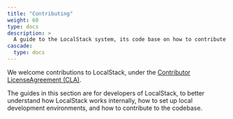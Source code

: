 ```yaml
---
title: "Contributing"
weight: 60
type: docs
description: >
  A guide to the LocalStack system, its code base on how to contribute to the project.
cascade:
  type: docs
---
```


We welcome contributions to LocalStack, under the [Contributor LicenseAgreement (CLA)][1].

The guides in this section are for developers of LocalStack, to better understand how LocalStack works internally, how to set up local development environments, and how to contribute to the codebase.

  [1]: https://github.com/localstack/localstack/tree/master/doc/contributor_license_agreement
